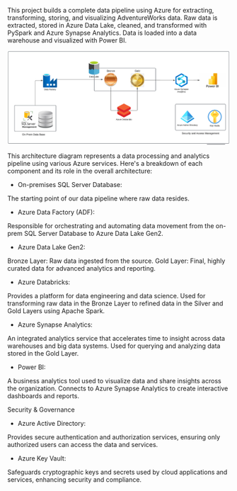 This project builds a complete data pipeline using Azure for extracting, transforming, storing, and visualizing AdventureWorks data. Raw data is extracted, stored in Azure Data Lake, cleaned, and transformed with PySpark and Azure Synapse Analytics. Data is loaded into a data warehouse and visualized with Power BI.

![Arch : ](images/Azurepipeline.png)

This architecture diagram represents a data processing and analytics pipeline using various Azure services. Here's a breakdown of each component and its role in the overall architecture:

- On-premises SQL Server Database:

The starting point of our data pipeline where raw data resides.

- Azure Data Factory (ADF):

Responsible for orchestrating and automating data movement from the on-prem SQL Server Database to Azure Data Lake Gen2.

- Azure Data Lake Gen2:

Bronze Layer:
Raw data ingested from the source.
Gold Layer:
Final, highly curated data for advanced analytics and reporting.

- Azure Databricks:

Provides a platform for data engineering and data science. Used for transforming raw data in the Bronze Layer to refined data in the Silver and Gold Layers using Apache Spark.

- Azure Synapse Analytics:

An integrated analytics service that accelerates time to insight across data warehouses and big data systems. Used for querying and analyzing data stored in the Gold Layer.

- Power BI:

A business analytics tool used to visualize data and share insights across the organization. Connects to Azure Synapse Analytics to create interactive dashboards and reports.


Security & Governance

- Azure Active Directory:

Provides secure authentication and authorization services, ensuring only authorized users can access the data and services.

- Azure Key Vault:

Safeguards cryptographic keys and secrets used by cloud applications and services, enhancing security and compliance.